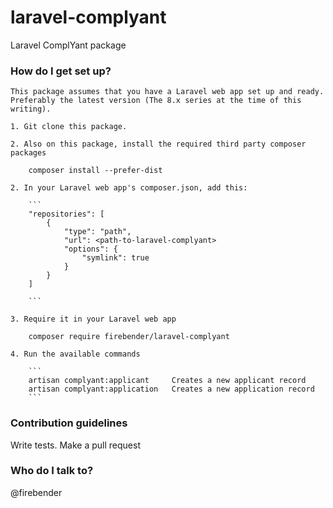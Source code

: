# laravel-complyant #

Laravel ComplYant package

### How do I get set up? ###

    This package assumes that you have a Laravel web app set up and ready. Preferably the latest version (The 8.x series at the time of this writing).

    1. Git clone this package.

    2. Also on this package, install the required third party composer packages

        composer install --prefer-dist

    2. In your Laravel web app's composer.json, add this:

        ```
        "repositories": [
            {
                "type": "path",
                "url": <path-to-laravel-complyant>
                "options": {
                    "symlink": true
                }
            }
        ]    

        ```

    3. Require it in your Laravel web app

        composer require firebender/laravel-complyant

    4. Run the available commands

        ```
        artisan complyant:applicant     Creates a new applicant record
        artisan complyant:application   Creates a new application record
        ```

### Contribution guidelines ###

Write tests. Make a pull request

### Who do I talk to? ###

@firebender
